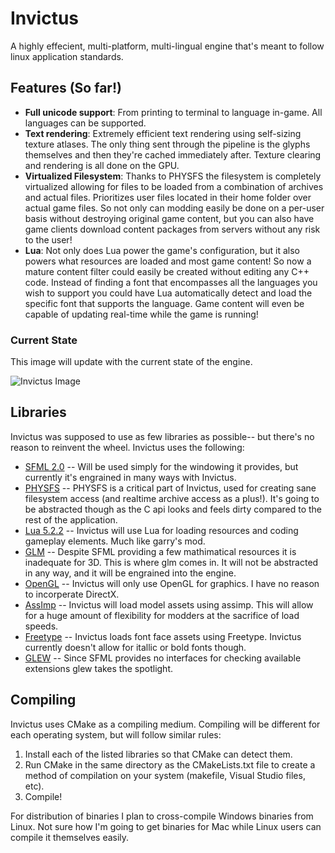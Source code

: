 Invictus
========
A highly effecient, multi-platform, multi-lingual engine that's meant to follow linux application standards.

Features (So far!)
--------
* **Full unicode support**: From printing to terminal to language in-game. All languages can be supported.
* **Text rendering**: Extremely efficient text rendering using self-sizing texture atlases. The only thing sent through the pipeline is the glyphs themselves and then they're cached immediately after. Texture clearing and rendering is all done on the GPU.
* **Virtualized Filesystem**: Thanks to PHYSFS the filesystem is completely virtualized allowing for files to be loaded from a combination of archives and actual files. Prioritizes user files located in their home folder over actual game files. So not only can modding easily be done on a per-user basis without destroying original game content, but you can also have game clients download content packages from servers without any risk to the user!
* **Lua**: Not only does Lua power the game's configuration, but it also powers what resources are loaded and most game content! So now a mature content filter could easily be created without editing any C++ code. Instead of finding a font that encompasses all the languages you wish to support you could have Lua automatically detect and load the specific font that supports the language. Game content will even be capable of updating real-time while the game is running!

### Current State
This image will update with the current state of the engine.

![Invictus Image](http://farmpolice.com/content/current.png "Invictus running Astrostruct")

Libraries
---------
Invictus was supposed to use as few libraries as possible-- but there's no reason to reinvent the wheel. Invictus uses the following:

* [SFML 2.0](http://www.sfml-dev.org/) -- Will be used simply for the windowing it provides, but currently it's engrained in many ways with Invictus.
* [PHYSFS](http://icculus.org/physfs/) -- PHYSFS is a critical part of Invictus, used for creating sane filesystem access (and realtime archive access as a plus!). It's going to be abstracted though as the C api looks and feels dirty compared to the rest of the application.
* [Lua 5.2.2](http://www.lua.org/) -- Invictus will use Lua for loading resources and coding gameplay elements. Much like garry's mod.
* [GLM](http://glm.g-truc.net/) -- Despite SFML providing a few mathimatical resources it is inadequate for 3D. This is where glm comes in. It will not be abstracted in any way, and it will be engrained into the engine.
* [OpenGL](http://www.opengl.org/) -- Invictus will only use OpenGL for graphics. I have no reason to incorperate DirectX.
* [AssImp](http://assimp.sourceforge.net/) -- Invictus will load model assets using assimp. This will allow for a huge amount of flexibility for modders at the sacrifice of load speeds.
* [Freetype](http://freetype.org/) -- Invictus loads font face assets using Freetype. Invictus currently doesn't allow for itallic or bold fonts though.
* [GLEW](http://glew.sourceforge.net/) -- Since SFML provides no interfaces for checking available extensions glew takes the spotlight.

Compiling
---------
Invictus uses CMake as a compiling medium. Compiling will be different for each operating system, but will follow similar rules:

1. Install each of the listed libraries so that CMake can detect them.
2. Run CMake in the same directory as the CMakeLists.txt file to create a method of compilation on your system (makefile, Visual Studio files, etc).
3. Compile!

For distribution of binaries I plan to cross-compile Windows binaries from Linux. Not sure how I'm going to get binaries for Mac while Linux users can compile it themselves easily.
